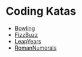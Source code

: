# Coding Katas

- [Bowling](./Bowling/)
- [FizzBuzz](./FizzBuzz/)
- [LeapYears](./LeapYears/)
- [RomanNumerals](./RomanNumerals/)
